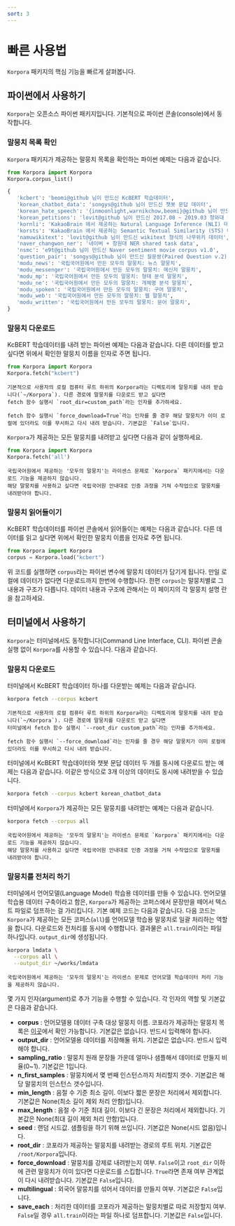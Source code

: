 ```yaml
---
sort: 3
---
```


# 빠른 사용법

`Korpora` 패키지의 핵심 기능을 빠르게 살펴봅니다.

## 파이썬에서 사용하기

`Korpora`는 오픈소스 파이썬 패키지입니다.
기본적으로 파이썬 콘솔(console)에서 동작합니다. 

### 말뭉치 목록 확인

`Korpora` 패키지가 제공하는 말뭉치 목록을 확인하는 파이썬 예제는 다음과 같습니다.

```python
from Korpora import Korpora
Korpora.corpus_list()
```

```python
{
   'kcbert': 'beomi@github 님이 만드신 KcBERT 학습데이터',
   'korean_chatbot_data': 'songys@github 님이 만드신 챗봇 문답 데이터',
   'korean_hate_speech': '{inmoonlight,warnikchow,beomi}@github 님이 만드신 혐오댓글데이터',
   'korean_petitions': 'lovit@github 님이 만드신 2017.08 ~ 2019.03 청와대 청원데이터',
   'kornli': 'KakaoBrain 에서 제공하는 Natural Language Inference (NLI) 데이터',
   'korsts': 'KakaoBrain 에서 제공하는 Semantic Textual Similarity (STS) 데이터',
   'namuwikitext': 'lovit@github 님이 만드신 wikitext 형식의 나무위키 데이터',
   'naver_changwon_ner': '네이버 + 창원대 NER shared task data',
   'nsmc': 'e9t@github 님이 만드신 Naver sentiment movie corpus v1.0',
   'question_pair': 'songys@github 님이 만드신 질문쌍(Paired Question v.2)',
   'modu_news': '국립국어원에서 만든 모두의 말뭉치: 뉴스 말뭉치',
   'modu_messenger': '국립국어원에서 만든 모두의 말뭉치: 메신저 말뭉치',
   'modu_mp': '국립국어원에서 만든 모두의 말뭉치: 형태 분석 말뭉치',
   'modu_ne': '국립국어원에서 만든 모두의 말뭉치: 개체명 분석 말뭉치',
   'modu_spoken': '국립국어원에서 만든 모두의 말뭉치: 구어 말뭉치',
   'modu_web': '국립국어원에서 만든 모두의 말뭉치: 웹 말뭉치',
   'modu_written': '국립국어원에서 만든 모두의 말뭉치: 문어 말뭉치',
}
```

### 말뭉치 다운로드

KcBERT 학습데이터를 내려 받는 파이썬 예제는 다음과 같습니다.
다른 데이터를 받고 싶다면 위에서 확인한 말뭉치 이름을 인자로 주면 됩니다.

```python
from Korpora import Korpora
Korpora.fetch("kcbert")
```

```note
기본적으로 사용자의 로컬 컴퓨터 루트 하위의 Korpora라는 디렉토리에 말뭉치를 내려 받습니다(`~/Korpora`). 다른 경로에 말뭉치를 다운로드 받고 싶다면 
fetch 함수 실행시 `root_dir=custom_path`라는 인자를 추가하세요.
```

```tip
fetch 함수 실행시 `force_download=True`라는 인자를 줄 경우 해당 말뭉치가 이미 로컬에 있더라도 이를 무시하고 다시 내려 받습니다. 기본값은 `False`입니다.
```

`Korpora`가 제공하는 모든 말뭉치를 내려받고 싶다면 다음과 같이 실행하세요.

```python
from Korpora import Korpora
Korpora.fetch('all')
```

```warning
국립국어원에서 제공하는 '모두의 말뭉치'는 라이센스 문제로 `Korpora` 패키지에서는 다운로드 기능을 제공하지 않습니다. 
해당 말뭉치를 사용하고 싶다면 국립국어원 안내대로 인증 과정을 거쳐 수작업으로 말뭉치를 내려받아야 합니다.
```

### 말뭉치 읽어들이기

KcBERT 학습데이터를 파이썬 콘솔에서 읽어들이는 예제는 다음과 같습니다.
다른 데이터를 읽고 싶다면 위에서 확인한 말뭉치 이름을 인자로 주면 됩니다.

```python
from Korpora import Korpora
corpus = Korpora.load("kcbert")
```

위 코드를 실행하면 `corpus`라는 파이썬 변수에 말뭉치 데이터가 담기게 됩니다.
만일 로컬에 데이터가 없다면 다운로드까지 한번에 수행합니다.
한편 `corpus`는 말뭉치별로 그 내용과 구조가 다릅니다.
데이터 내용과 구조에 관해서는 이 페이지의 각 말뭉치 설명 란을 참고하세요.


## 터미널에서 사용하기

`Korpora`는 터미널에서도 동작합니다(Command Line Interface, CLI).
파이썬 콘솔 실행 없이 `Korpora`를 사용할 수 있습니다. 다음과 같습니다.
 

### 말뭉치 다운로드

터미널에서 KcBERT 학습데이터 하나를 다운받는 예제는 다음과 같습니다.

```bash
korpora fetch --corpus kcbert
```

```note
기본적으로 사용자의 로컬 컴퓨터 루트 하위의 Korpora라는 디렉토리에 말뭉치를 내려 받습니다(`~/Korpora`). 다른 경로에 말뭉치를 다운로드 받고 싶다면 
터미널에서 fetch 함수 실행시 `--root_dir custom_path`라는 인자를 추가하세요.
```

```tip
fetch 함수 실행시 `--force_download`라는 인자를 줄 경우 해당 말뭉치가 이미 로컬에 있더라도 이를 무시하고 다시 내려 받습니다.
```

터미널에서 KcBERT 학습데이터와 챗봇 문답 데이터 두 개를 동시에 다운로드 받는 예제는 다음과 같습니다.
이같은 방식으로 3개 이상의 데이터도 동시에 내려받을 수 있습니다.

```bash
korpora fetch --corpus kcbert korean_chatbot_data
```

터미널에서 `Korpora`가 제공하는 모든 말뭉치를 내려받는 예제는 다음과 같습니다.

```bash
korpora fetch --corpus all
```

```warning
국립국어원에서 제공하는 '모두의 말뭉치'는 라이센스 문제로 `Korpora` 패키지에서는 다운로드 기능을 제공하지 않습니다. 
해당 말뭉치를 사용하고 싶다면 국립국어원 안내대로 인증 과정을 거쳐 수작업으로 말뭉치를 내려받아야 합니다.
```


### 말뭉치를 전처리 하기

터미널에서 언어모델(Language Model) 학습용 데이터를 만들 수 있습니다. 
언어모델 학습용 데이터 구축이라고 함은, `Korpora`가 제공하는 코퍼스에서 문장만을 떼어서 텍스트 파일로 덤프하는 걸 가리킵니다. 
기본 예제 코드는 다음과 같습니다. 
다음 코드는 `Korpora`가 제공하는 모든 코퍼스(`all`)를 언어모델 학습용 말뭉치로 일괄 처리하는 역할을 합니다.
다운로드와 전처리를 동시에 수행합니다.
결과물은 `all.train`이라는 파일 하나입니다. 
`output_dir`에 생성됩니다.

```bash
korpora lmdata \
  --corpus all \
  --output_dir ~/works/lmdata
```

```warning
국립국어원에서 제공하는 '모두의 말뭉치'는 라이센스 문제로 언어모델 학습데이터 처리 기능을 제공하지 않습니다.
```

몇 가지 인자(argument)로 추가 기능을 수행할 수 있습니다. 
각 인자의 역할 및 기본값은 다음과 같습니다.

- **corpus** : 언어모델용 데이터 구축 대상 말뭉치 이름. 코포라가 제공하는 말뭉치 목록은 [이곳](https://ko-nlp.github.io/Korpora/ko-docs/introduction/quicktour.html#%EB%A7%90%EB%AD%89%EC%B9%98-%EB%AA%A9%EB%A1%9D-%ED%99%95%EC%9D%B8)에서 확인 가능합니다. 기본값은 없습니다. 반드시 입력해야 합니다.
- **output_dir** : 언어모델용 데이터를 저장해둘 위치. 기본값은 없습니다. 반드시 입력해야 합니다.
- **sampling_ratio** : 말뭉치 원래 문장들 가운데 얼마나 샘플해서 데이터로 만들지 비율(0~1). 기본값은 1입니다.
- **n_first_samples** : 말뭉치에서 몇 번째 인스턴스까지 처리할지 갯수. 기본값은 해당 말뭉치의 인스턴스 갯수입니다.
- **min_length** : 음절 수 기준 최소 길이. 이보다 짧은 문장은 처리에서 제외합니다. 기본값은 None(최소 길이 제외 처리 안함)입니다.
- **max_length** : 음절 수 기준 최대 길이. 이보다 긴 문장은 처리에서 제외합니다. 기본값은 None(최대 길이 제외 처리 안함)입니다.
- **seed** : 랜덤 시드값. 샘플링을 하기 위해 쓰입니다. 기본값은 None(시드 없음)입니다.
- **root_dir** : 코포라가 제공하는 말뭉치를 내려받는 경로의 루트 위치. 기본값은 `/root/Korpora`입니다.
- **force_download** : 말뭉치를 강제로 내려받는지 여부. `False`이고 `root_dir` 이하에 관련 말뭉치가 이미 있다면 다운로드를 스킵합니다. `True`라면 존재 여부 관계없이 다시 내려받습니다. 기본값은 `False`입니다.
- **multilingual** : 외국어 말뭉치를 섞어서 데이터를 만들지 여부. 기본값은 `False`입니다.
- **save_each** : 처리한 데이터를 코포라가 제공하는 말뭉치별로 따로 저장할지 여부. `False`일 경우 `all.train`이라는 파일 하나로 덤프합니다. 기본값은 `False`입니다.
